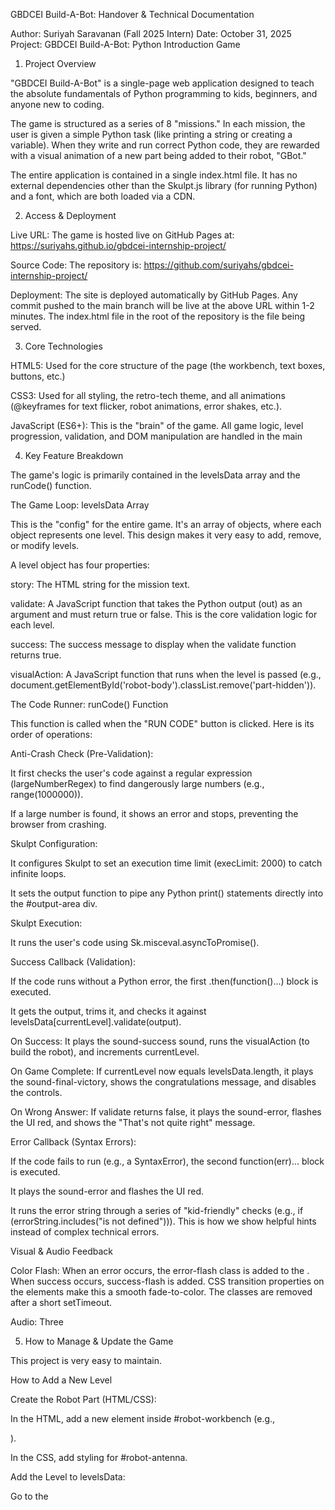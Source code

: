GBDCEI Build-A-Bot: Handover & Technical Documentation

Author: Suriyah Saravanan (Fall 2025 Intern)
Date: October 31, 2025
Project: GBDCEI Build-A-Bot: Python Introduction Game

1. Project Overview

"GBDCEI Build-A-Bot" is a single-page web application designed to teach the absolute fundamentals of Python programming to kids, beginners, and anyone new to coding.

The game is structured as a series of 8 "missions." In each mission, the user is given a simple Python task (like printing a string or creating a variable). When they write and run correct Python code, they are rewarded with a visual animation of a new part being added to their robot, "GBot."

The entire application is contained in a single index.html file. It has no external dependencies other than the Skulpt.js library (for running Python) and a font, which are both loaded via a CDN.

2. Access & Deployment

Live URL: The game is hosted live on GitHub Pages at:
https://suriyahs.github.io/gbdcei-internship-project/

Source Code: The repository is:
https://github.com/suriyahs/gbdcei-internship-project/

Deployment: The site is deployed automatically by GitHub Pages. Any commit pushed to the main branch will be live at the above URL within 1-2 minutes. The index.html file in the root of the repository is the file being served.

3. Core Technologies

HTML5: Used for the core structure of the page (the workbench, text boxes, buttons, etc.)

CSS3: Used for all styling, the retro-tech theme, and all animations (@keyframes for text flicker, robot animations, error shakes, etc.).

JavaScript (ES6+): This is the "brain" of the game. All game logic, level progression, validation, and DOM manipulation are handled in the main <script> block at the bottom of the index.html file.

Skulpt.js: This is the most critical component. It is an in-browser Python interpreter that runs the user's code. It's loaded via a CDN:

<script src="https://cdn.jsdelivr.net/npm/skulpt@1.2.0/dist/skulpt.min.js"></script>

<script src="https://cdn.jsdelivr.net/npm/skulpt@1.2.0/dist/skulpt-stdlib.js"></script>

4. Key Feature Breakdown

The game's logic is primarily contained in the levelsData array and the runCode() function.

The Game Loop: levelsData Array

This is the "config" for the entire game. It's an array of objects, where each object represents one level. This design makes it very easy to add, remove, or modify levels.

A level object has four properties:

story: The HTML string for the mission text.

validate: A JavaScript function that takes the Python output (out) as an argument and must return true or false. This is the core validation logic for each level.

success: The success message to display when the validate function returns true.

visualAction: A JavaScript function that runs when the level is passed (e.g., document.getElementById('robot-body').classList.remove('part-hidden')).

The Code Runner: runCode() Function

This function is called when the "RUN CODE" button is clicked. Here is its order of operations:

Anti-Crash Check (Pre-Validation):

It first checks the user's code against a regular expression (largeNumberRegex) to find dangerously large numbers (e.g., range(1000000)).

If a large number is found, it shows an error and stops, preventing the browser from crashing.

Skulpt Configuration:

It configures Skulpt to set an execution time limit (execLimit: 2000) to catch infinite loops.

It sets the output function to pipe any Python print() statements directly into the #output-area div.

Skulpt Execution:

It runs the user's code using Sk.misceval.asyncToPromise().

Success Callback (Validation):

If the code runs without a Python error, the first .then(function()...) block is executed.

It gets the output, trims it, and checks it against levelsData[currentLevel].validate(output).

On Success: It plays the sound-success sound, runs the visualAction (to build the robot), and increments currentLevel.

On Game Complete: If currentLevel now equals levelsData.length, it plays the sound-final-victory, shows the congratulations message, and disables the controls.

On Wrong Answer: If validate returns false, it plays the sound-error, flashes the UI red, and shows the "That's not quite right" message.

Error Callback (Syntax Errors):

If the code fails to run (e.g., a SyntaxError), the second function(err)... block is executed.

It plays the sound-error and flashes the UI red.

It runs the error string through a series of "kid-friendly" checks (e.g., if (errorString.includes("is not defined"))). This is how we show helpful hints instead of complex technical errors.

Visual & Audio Feedback

Color Flash: When an error occurs, the error-flash class is added to the <body>. When success occurs, success-flash is added. CSS transition properties on the elements make this a smooth fade-to-color. The classes are removed after a short setTimeout.

Audio: Three <audio> tags are in the HTML (sound-success, sound-error, sound-final-victory). Their src attributes contain entire MP3s encoded in Base64, so no external audio files are needed. The .play() method is called on these elements in the JavaScript.

5. How to Manage & Update the Game

This project is very easy to maintain.

How to Add a New Level

Create the Robot Part (HTML/CSS):

In the HTML, add a new element inside #robot-workbench (e.g., <div id="robot-antenna" class="part-hidden"></div>).

In the CSS, add styling for #robot-antenna.

Add the Level to levelsData:

Go to the <script> block and add a new object {...} to the end of the levelsData array.

Fill in the four properties:

story: Write the new mission text (e.g., "Let's add an antenna...").

validate: Write the function (e.g., out => out.trim() === "ANTENNA").

success: Write the success message (e.g., "Antenna attached!").

visualAction: Write the function to show the part (e.g., () => document.getElementById('robot-antenna').classList.remove('part-hidden')).

That's it. The game will automatically pick up the new level.

How to Change Text or Missions:

Simply edit the story or success strings for the corresponding level in the levelsData array.

How to Change the Sounds:

Find a new .mp3 file you want to use.

Use an online "MP3 to Base64" converter.

Copy the entire Base64 string.

In the HTML, find the <audio> tag you want to replace (e.g., id="sound-success").

Paste the new Base64 string into its src attribute, making sure it still starts with data:audio/mpeg;base64,.

How to Update the Live Site:

Just edit the index.html file, commit the changes, and push them to the main branch on GitHub. The live site will update in about 1-2 minutes.